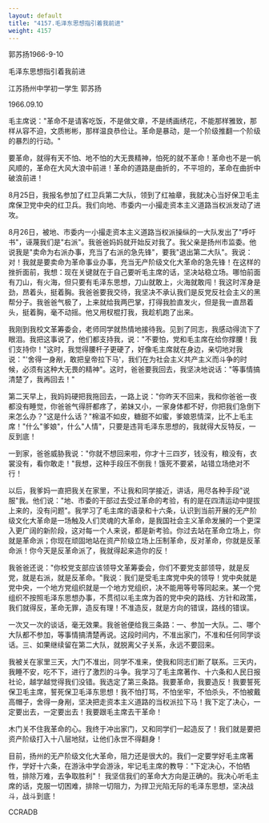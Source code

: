 ```yaml
---
layout: default
title: "4157.毛泽东思想指引着我前进"
weight: 4157
---
```


郭苏扬1966-9-10

毛泽东思想指引着我前进

江苏扬州中学初一学生  郭苏扬

1966.09.10

毛主席说："革命不是请客吃饭，不是做文章，不是绣画绣花，不能那样雅致，那样从容不迫，文质彬彬，那样温良恭俭让。革命是暴动，是一个阶级推翻一个阶级的暴烈的行动。"

要革命，就得有天不怕、地不怕的大无畏精神，怕死的就不革命！革命也不是一帆风顺的，革命在大风大浪中前进！革命的道路是曲折的，不平坦的，革命在曲折中破浪前进！

8月25日，我报名参加了红卫兵第二大队，领到了红袖章，我就决心当好保卫毛主席保卫党中央的红卫兵。我们向地、市委内一小撮走资本主义道路当权派发动了进攻。

8月26日，被地、市委内一小撮走资本主义道路当权派操纵的一大队发出了"呼吁书"，诬蔑我们是"右派"。我爸爸妈妈就开始反对我了。我父亲是扬州市监委。他说我是"卖命为右派办事，充当了右派的急先锋"，要我"退出第二大队"。我说：对！我就是要卖命为革命事业办事，充当无产阶级文化大革命的急先锋！在这样的挫折面前，我想：现在关键就在于自己要听毛主席的话，坚决站稳立场。哪怕前面有刀山，有火海，但只要有毛泽东思想，刀山就敢上，火海就敢闯！我这时浑身是劲，昂着头，挺着胸。我爸爸要我交待，我坚决不承认我们是反党反社会主义的黑帮分子。我爸爸气极了，上来就给我两巴掌，打得我脸直发火，但是我一直昂着头，挺着胸，毫不动摇。他又用杈棍打我，我趁机跑了出来。

我刚到我校文革筹委会，老师同学就热情地接待我。见到了同志，我感动得流下了眼泪。我把这事说了，他们都支持我，说："不要怕，党和毛主席在给你撑腰！我们支持你！"这时，我觉得腰杆子更硬了，好像毛主席就在身边，亲切地对我说："\'舍得一身剐，敢把皇帝拉下马\'，我们在为社会主义共产主义而斗争的时候，必须有这种大无畏的精神"。这时，爸爸要我回去，我坚决地说话："等事情搞清楚了，我再回去！"

第二天早上，我妈妈硬把我拖回去，一路上说："你昨天不回来，我和你爸爸一夜都没有睡觉，你爸爸气得肝都疼了，弟妹又小，一家身体都不好，你把我们急倒下来怎么办？"这是什么话？"棉温不如皮，糖甜不如蜜，爹娘恩情深，比不上毛主席！"什么"爹娘"，什么"人情"，只要是违背毛泽东思想的，我就得大反特反，一反到底！

一到家，爸爸威胁我说："你就不想回来啦，你才十三四岁，钱没有，粮没有，衣裳没有，看你敢走！"我想，这种手段压不倒我！饿死不要紧，站错立场绝对不行！

以后，我爹妈一直把我关在家里，不让我和同学接近，讲话，用尽各种手段"说服"我。他们说："地、市委的干部过去受过革命的考验，有的是在四清运动中提拔上来的，没有问题"。我学习了毛主席的语录和十六条，认识到当前开展的无产阶级文化大革命是一场触及人们灵魂的大革命，是我国社会主义革命发展的一个更深入更广阔的新阶段，这对每一个人来说，都是新考验。你过去站在革命立场上，你就是革命派；你现在顽固地站在资产阶级立场上压制革命，反对革命，你就是反革命派！你今天是反革命派了，我就得起来造你的反！

我爸爸还说："你校党支部应该领导文革筹委会，你们不要党支部领导，就是反党，就是右派，就是反革命。"我说：我们是受毛主席党中央的领导！党中央就是党中央，一个地方党组织就是一个地方党组织，决不能用等号等同起来。某一个党组织不按照毛泽东思想办事，不贯彻以毛主席为首的党中央的路线、方针和政策，我们就得反，革命无罪，造反有理！不准造反，就是方向的错误，路线的错误。

一次又一次的谈话，毫无效果。我爸爸便给我三条路：一、参加一大队。二、哪个大队都不参加，等事情搞清楚再说。这段时间内，不准出家门，不准和任何同学谈话。三、如果继续留在第二大队，就脱离父子关系，永远不要回来。

我被关在家里三天，大门不准出，同学不准来，使我和同志们断了联系。三天内，我睡不安，吃不下，进行了激烈的斗争。我学习了毛主席著作、十六条和人民日报社论，越学越觉得我们没错。我选定了第三条路。我要革命，我要造反！我要誓死保卫毛主席，誓死保卫毛泽东思想！我不怕打骂，不怕坐牢，不怕杀头，不怕被戴高帽子，舍得一身剐，坚决把走资本主义道路的当权派拉下马！我下定了决心，一定要出去，一定要出去！我要跟毛主席去干革命！

木门关不住我革命的心。我终于冲出家门，又和同学们一起造反了！我们就是要把资产阶级打入十八层地狱，让他们永世不得翻身！

目前，扬州的无产阶级文化大革命，阻力还是很大的。我们一定要学好毛主席著作，学好十六条，在游泳中学会游泳，牢记毛主席的教导："下定决心，不怕牺牲，排除万难，去争取胜利"！ 我坚信我们的革命大方向是正确的。我决心听毛主席的话，克服一切困难，排除一切阻力，为捍卫光陷无际的毛泽东思想，坚决战斗，战斗到底！

CCRADB

